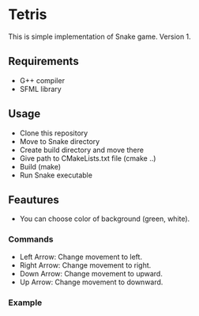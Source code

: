 # Tetris

This is simple implementation of Snake game.
Version 1.

## Requirements

- G++ compiler
- SFML library

## Usage

- Clone this repository
- Move to Snake directory
- Create build directory and move there
- Give path to CMakeLists.txt file (cmake ..)
- Build (make)
- Run Snake executable

## Feautures

- You can choose color of background (green, white).

### Commands

- Left Arrow: Change movement to left.
- Right Arrow: Change movement to right.
- Down Arrow: Change movement to upward.
- Up Arrow: Change movement to downward.

### Example


